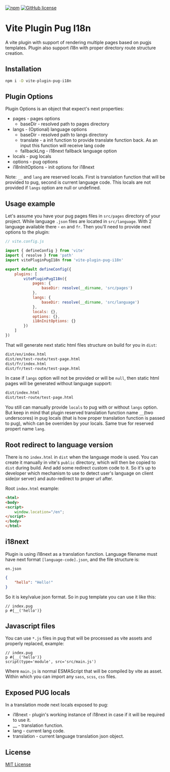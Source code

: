 [![npm](https://img.shields.io/npm/v/vite-plugin-pug-i18n.svg)](https://www.npmjs.com/package/vite-plugin-pug-i18n) [![GitHub license](https://img.shields.io/badge/license-MIT-blue.svg)](https://raw.githubusercontent.com/payalord/vite-plugin-pug-i18n/master/LICENSE)

# Vite Plugin Pug I18n

A vite plugin with support of rendering multiple pages based on pugjs templates. Plugin also support i18n with proper directory route structure creation.

## Installation
```bash
npm i -D vite-plugin-pug-i18n
```

## Plugin Options
Plugin Options is an object that expect's next properties:
* pages - pages options
    * baseDir - resolved path to pages directory
* langs - (Optional) language options
    * baseDir - resolved path to langs directory
    * translate - a init function to provide translate function back. As an input this function will receive lang code
    * fallbackLng - i18next fallback language option
* locals - pug locals
* options - pug options
* i18nInitOptions - init options for i18next

Note: `__` and `lang` are reserved locals. First is translation function that will be provided to pug, second is current language code. This locals are not provided if `langs` option are null or undefined.

## Usage example

Let's assume you have your pug pages files in `src/pages` directory of your project. While language `.json` files are located in `src/language`. With 2 language available there - `en` and `fr`. Then you'll need to provide next options to the plugin:

```javascript
// vite.config.js

import { defineConfig } from 'vite'
import { resolve } from 'path'
import vitePluginPugI18n from 'vite-plugin-pug-i18n'

export default defineConfig({
    plugins: [
        vitePluginPugI18n({
            pages: {
                baseDir: resolve(__dirname, 'src/pages')
            },
            langs: {
                baseDir: resolve(__dirname, 'src/language')
            },
            locals: {},
            options: {},
            i18nInitOptions: {}
        })
    ]
})
```

That will generate next static html files structure on build for you in `dist`:
```bash
dist/en/index.html
dist/en/test-route/test-page.html
dist/fr/index.html
dist/fr/test-route/test-page.html
```

In case if `langs` option will not be provided or will be `null`, then static html pages will be generated without language support:
```bash
dist/index.html
dist/test-route/test-page.html
```

You still can manually provide `locals` to pug with or without `langs` option. But keep in mind that plugin reserved translation function name `__`(two underscores) in pug locals (that is how proper translation function is passed to pug), which can be overriden by your locals. Same true for reserved propert name `lang`.

## Root redirect to language version

There is no `index.html` in `dist` when the language mode is used. You can create it manually in vite's `public` directory, which will then be copied to `dist` during build. And add some redirect custom code to it. So it's up to developer which mechanism to use to detect user's language on client side(or server) and auto-redirect to proper url after.

Root `index.html` example:
```html
<html>
<body>
<script>
    window.location="/en";
</script>
</body>
</html>
```

## i18next

Plugin is using i18next as a translation function. Language filename must have next format `[language-code].json`, and the file structure is:

`en.json`
```json
{
    "hello": "Hello!"
}
```

So it is key/value json format. So in pug template you can use it like this:
```pug
// index.pug
p #{__('hello')}
```

## Javascript files

You can use `*.js` files in pug that will be processed as vite assets and properly replaced, example:
```pug
// index.pug
p #{__('hello')}
script(type='module', src='src/main.js')
```

Where `main.js` is normal ESMAScript that will be compiled by vite as asset. Within which you can import any `sass`, `scss`, `css` files.

## Exposed PUG locals

In a translation mode next locals exposed to pug:
* i18next - plugin's working instance of i18next in case if it will be required to use it.
* __ - translation function.
* lang - current lang code.
* translation - current language translation json object.

## License

[MIT License](LICENSE)